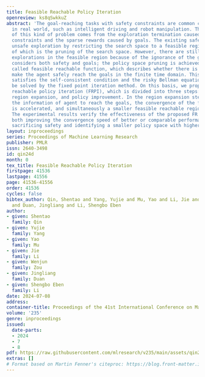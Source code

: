 ```yaml
---
title: Feasible Reachable Policy Iteration
openreview: ks8qSwkkuZ
abstract: 'The goal-reaching tasks with safety constraints are common control problems
  in real world, such as intelligent driving and robot manipulation. The difficulty
  of this kind of problem comes from the exploration termination caused by safety
  constraints and the sparse rewards caused by goals. The existing safe RL avoids
  unsafe exploration by restricting the search space to a feasible region, the essence
  of which is the pruning of the search space. However, there are still many ineffective
  explorations in the feasible region because of the ignorance of the goals. Our approach
  considers both safety and goals; the policy space pruning is achieved by a function
  called feasible reachable function, which describes whether there is a policy to
  make the agent safely reach the goals in the finite time domain. This function naturally
  satisfies the self-consistent condition and the risky Bellman equation, which can
  be solved by the fixed point iteration method. On this basis, we propose feasible
  reachable policy iteration (FRPI), which is divided into three steps: policy evaluation,
  region expansion, and policy improvement. In the region expansion step, by using
  the information of agent to reach the goals, the convergence of the feasible region
  is accelerated, and simultaneously a smaller feasible reachable region is identified.
  The experimental results verify the effectiveness of the proposed FR function in
  both improving the convergence speed of better or comparable performance without
  sacrificing safety and identifying a smaller policy space with higher sample efficiency.'
layout: inproceedings
series: Proceedings of Machine Learning Research
publisher: PMLR
issn: 2640-3498
id: qin24d
month: 0
tex_title: Feasible Reachable Policy Iteration
firstpage: 41536
lastpage: 41556
page: 41536-41556
order: 41536
cycles: false
bibtex_author: Qin, Shentao and Yang, Yujie and Mu, Yao and Li, Jie and Zou, Wenjun
  and Duan, Jingliang and Li, Shengbo Eben
author:
- given: Shentao
  family: Qin
- given: Yujie
  family: Yang
- given: Yao
  family: Mu
- given: Jie
  family: Li
- given: Wenjun
  family: Zou
- given: Jingliang
  family: Duan
- given: Shengbo Eben
  family: Li
date: 2024-07-08
address:
container-title: Proceedings of the 41st International Conference on Machine Learning
volume: '235'
genre: inproceedings
issued:
  date-parts:
  - 2024
  - 7
  - 8
pdf: https://raw.githubusercontent.com/mlresearch/v235/main/assets/qin24d/qin24d.pdf
extras: []
# Format based on Martin Fenner's citeproc: https://blog.front-matter.io/posts/citeproc-yaml-for-bibliographies/
---
```

